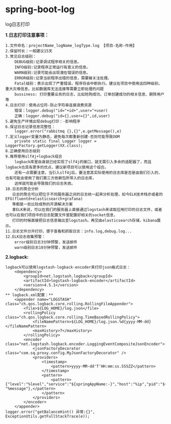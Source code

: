 # spring-boot-log
log日志打印


**1.日志打印注意事项：**

    1.文件命名：projectName_logName_logType.log 【项目-名称-作用】
    2.保留时长：一般建议15天
    3.常见日志级别：
        DEBUG级别:记录调试程序相关的信息。
        INFO级别:记录程序正常运行有意义的信息。
        WARN级别:记录可能会出现潜在错误的信息。
        ERROR级别:记录当前程序出错的信息，需要被关注处理。
        Fatal级别：表示出现了严重错误，程序将会中断执行。建议在项目中使用这四种级别，重大灾难信息，比如数据库无法连接等需要立即处理的问题
        bussiness: 打印重要业务的日志，比如抢购成功、订单创建成功的相关信息、删除用户等
    4.日志打印：使用占位符-防止字符串连接浪费资源
        错误：logger.debug("id="+id+",user="+user)
        正确：logger.debug("id={},user={}",id,user)
    5.避免生产环境出现debug打印：-影响程序
    6.保证日志记录信息完整性：
        logger.error("rabbitmq {},{}",e.getMessage(),e)
    7.定义logger变量为静态，避免每次都重新创建-否则可能导致OOM
        private static final Logger logger = LoggerFactory.getLogger(XX.class);
    8.正确使用日志级别
    9.推荐使用slf4j+logback组合
        logback库里自身就已经实现了slf4j的接口，就无需引入多余的适配器了，而且logback也具有更多的优点，建议新项目可以使用这个组合。
        还有一点需要注意，当引入slf4j后，要注意其实际使用的日志库是否是由我们引入的，也有可能会使用了我们第三方依赖包所带入的日志库，
        这样就可能会导致我们的日志失效。
    10.日志的聚合分析
       日志的聚合可以把位于不同服务器之间的日志统一起来分析处理，如今ELK技术栈亦或者的EFG(fluentd+elasticsearch+grafana)
       等都是一些比较成熟的开源解决方案   
       拿ELK来说，可以在我们的服务器上直接通过logstash来读取应用打印的日志文件，或者也可以在我们项目中的日志配置文件里配置好相关的socket信息，
       打印的时候直接把日志信息输出至logstash。再交由elasticsearch存储，kibana展示。 
    11.日志文件分开打印，便于查看和抓取日志：info.log,debug.log...
    12.ELK日志收集预警：
        error级别日志3分钟预警，发送邮件
        warn级别日志10分钟预警，发送邮件
    
**2.logback:**
    
    logback可以使用logstash-logback-encoder来打印json格式日志：
        <dependency>
            <groupId>net.logstash.logback</groupId>
            <artifactId>logstash-logback-encoder</artifactId>
            <version>4.5.1</version>
        </dependency>
    ** logback.xml配置：**
        <appender name="LOGSTASH" class="ch.qos.logback.core.rolling.RollingFileAppender">
            <file>${LOG_HOME}/log.json</file>
            <rollingPolicy class="ch.qos.logback.core.rolling.TimeBasedRollingPolicy">
                <fileNamePattern>${LOG_HOME}/log.json.%d{yyyy-MM-dd}</fileNamePattern>
                <maxHistory>7</maxHistory>
            </rollingPolicy>
            <encoder class="net.logstash.logback.encoder.LoggingEventCompositeJsonEncoder">
                <jsonFactoryDecorator class="com.sq.proxy.config.MyJsonFactoryDecorator" />
                <providers>
                    <timestamp>
                        <pattern>yyyy-MM-dd'T'HH:mm:ss.SSSZZ</pattern>
                    </timestamp>
                    <pattern>
                        <pattern>{"level":"%level","service":"${springAppName:-}","host":"%ip","pid":"${PID:-}","thread":"%thread","class":"%logger{40}:%L","message": "%message"},</pattern>
                    </pattern>
                </providers>
            </encoder>
        </appender>
    logger.error("getBalanceHint() 异常:{}", ExceptionUtils.getFullStackTrace(e));

    
  
